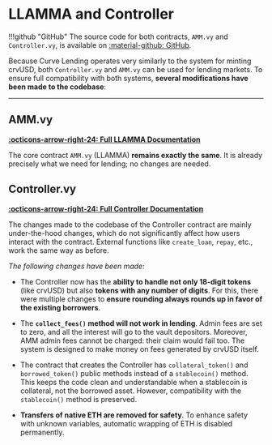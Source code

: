 <h1>LLAMMA and Controller</h1>

!!!github "GitHub"
    The source code for both contracts, `AMM.vy` and `Controller.vy`, is available on [:material-github: GitHub](https://github.com/curvefi/curve-stablecoin/tree/lending/contracts).

Because Curve Lending operates very similarly to the system for minting crvUSD, both `Controller.vy` and `AMM.vy` can be used for lending markets. To ensure full compatibility with both systems, **several modifications have been made to the codebase**:

---

## **AMM.vy**

**[:octicons-arrow-right-24: Full LLAMMA Documentation](../../crvUSD/amm.md)**

The core contract `AMM.vy` (LLAMMA) **remains exactly the same**. It is already precisely what we need for lending; no changes are needed.

## **Controller.vy**

**[:octicons-arrow-right-24: Full Controller Documentation](../../crvUSD/controller.md)**

The changes made to the codebase of the Controller contract are mainly under-the-hood changes, which do not significantly affect how users interact with the contract. External functions like `create_loan`, `repay`, etc., work the same way as before.

*The following changes have been made:*

- The Controller now has the **ability to handle not only 18-digit tokens** (like crvUSD) but also **tokens with any number of digits**. For this, there were multiple changes to **ensure rounding always rounds up in favor of the existing borrowers**.

- The **`collect_fees()` method will not work in lending**. Admin fees are set to zero, and all the interest will go to the vault depositors. Moreover, AMM admin fees cannot be charged: their claim would fail too. The system is designed to make money on fees generated by crvUSD itself.

- The contract that creates the Controller has `collateral_token()` and `borrowed_token()` public methods instead of a `stablecoin()` method. This keeps the code clean and understandable when a stablecoin is collateral, not the borrowed asset. However, compatibility with the `stablecoin()` method is preserved.

- **Transfers of native ETH are removed for safety**. To enhance safety with unknown variables, automatic wrapping of ETH is disabled permanently.
